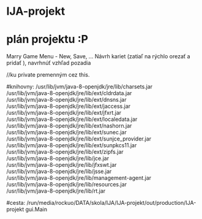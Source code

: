 # IJA-projekt
# plán projektu :P

Marry
Game Menu - New, Save, ...
Návrh kariet (zatiaľ na rýchlo orezať a pridať ), navrhnúť vzhľad pozadia

//ku private premenným cez this.

#knihovny:
/usr/lib/jvm/java-8-openjdk/jre/lib/charsets.jar \
/usr/lib/jvm/java-8-openjdk/jre/lib/ext/cldrdata.jar \
/usr/lib/jvm/java-8-openjdk/jre/lib/ext/dnsns.jar \
/usr/lib/jvm/java-8-openjdk/jre/lib/ext/jaccess.jar \
/usr/lib/jvm/java-8-openjdk/jre/lib/ext/jfxrt.jar \
/usr/lib/jvm/java-8-openjdk/jre/lib/ext/localedata.jar \
/usr/lib/jvm/java-8-openjdk/jre/lib/ext/nashorn.jar \
/usr/lib/jvm/java-8-openjdk/jre/lib/ext/sunec.jar \
/usr/lib/jvm/java-8-openjdk/jre/lib/ext/sunjce_provider.jar \
/usr/lib/jvm/java-8-openjdk/jre/lib/ext/sunpkcs11.jar \
/usr/lib/jvm/java-8-openjdk/jre/lib/ext/zipfs.jar \
/usr/lib/jvm/java-8-openjdk/jre/lib/jce.jar \
/usr/lib/jvm/java-8-openjdk/jre/lib/jfxswt.jar \
/usr/lib/jvm/java-8-openjdk/jre/lib/jsse.jar \
/usr/lib/jvm/java-8-openjdk/jre/lib/management-agent.jar \
/usr/lib/jvm/java-8-openjdk/jre/lib/resources.jar \
/usr/lib/jvm/java-8-openjdk/jre/lib/rt.jar

#cesta:
/run/media/rockuo/DATA/skola/IJA/IJA-projekt/out/production/IJA-projekt gui.Main
